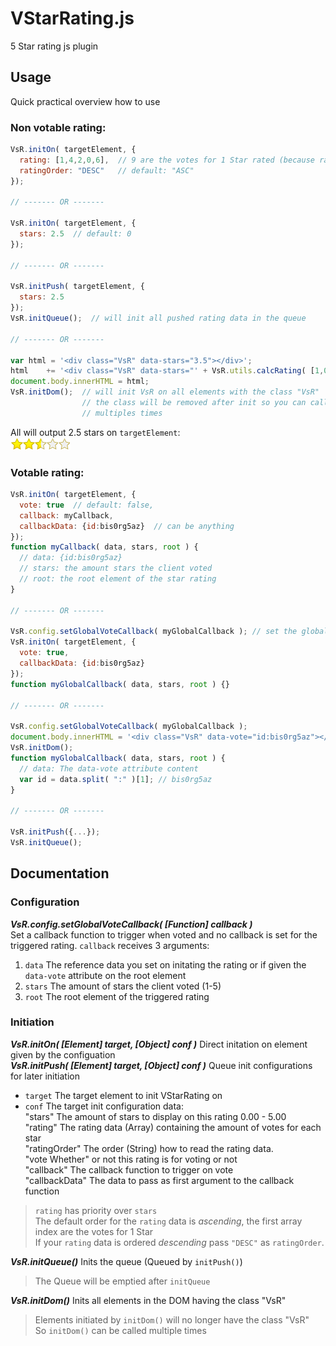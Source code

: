 # VStarRating.js

5 Star rating js plugin

## Usage
  
  Quick practical overview how to use
  
### Non votable rating:
```js
VsR.initOn( targetElement, {
  rating: [1,4,2,0,6],  // 9 are the votes for 1 Star rated (because ratingOrder is set to "DESC")
  ratingOrder: "DESC"   // default: "ASC"
});

// ------- OR -------

VsR.initOn( targetElement, {
  stars: 2.5  // default: 0
});

// ------- OR -------

VsR.initPush( targetElement, {
  stars: 2.5
});
VsR.initQueue();  // will init all pushed rating data in the queue

// ------- OR -------

var html = '<div class="VsR" data-stars="3.5"></div>';
html    += '<div class="VsR" data-stars="' + VsR.utils.calcRating( [1,0,4,6,9] ) + '"></div>';
document.body.innerHTML = html;
VsR.initDom();  // will init VsR on all elements with the class "VsR"
                // the class will be removed after init so you can call VsR.initDom()
                // multiples times
```
All will output 2.5 stars on `targetElement`:  
![2.5 stars](https://github.com/SchwSimon/VStarRating.js/blob/master/md/2.5stars.png "2.5 stars rated")

### Votable rating:
```js
VsR.initOn( targetElement, {
  vote: true  // default: false,
  callback: myCallback,
  callbackData: {id:bis0rg5az}  // can be anything
});
function myCallback( data, stars, root ) {
  // data: {id:bis0rg5az}
  // stars: the amount stars the client voted
  // root: the root element of the star rating
}

// ------- OR -------

VsR.config.setGlobalVoteCallback( myGlobalCallback ); // set the global vote callback
VsR.initOn( targetElement, {
  vote: true,
  callbackData: {id:bis0rg5az}
});
function myGlobalCallback( data, stars, root ) {}

// ------- OR -------

VsR.config.setGlobalVoteCallback( myGlobalCallback );
document.body.innerHTML = '<div class="VsR" data-vote="id:bis0rg5az"></div>';
VsR.initDom();
function myGlobalCallback( data, stars, root ) {
  // data: The data-vote attribute content
  var id = data.split( ":" )[1]; // bis0rg5az
}

// ------- OR -------

VsR.initPush({...});
VsR.initQueue(); 

```

## Documentation

### Configuration

**_VsR.config.setGlobalVoteCallback( [Function] callback )_**  
Set a callback function to trigger when voted and no callback is set for the triggered rating.
`callback` receives 3 arguments:  
1. `data` The reference data you set on initating the rating or if given the `data-vote` attribute on the root element  
2. `stars` The amount of stars the client voted (1-5)  
3. `root` The root element of the triggered rating  

### Initiation

**_VsR.initOn( [Element] target, [Object] conf )_** Direct initation on element given by the configuation  
**_VsR.initPush( [Element] target, [Object] conf )_** Queue init configurations for later initiation  
  * `target` The target element to init VStarRating on  
  * `conf` The target init configuration data:  
   "stars" The amount of stars to display on this rating 0.00 - 5.00  
   "rating" The rating data (Array) containing the amount of votes for each star  
   "ratingOrder" The order (String) how to read the rating data.  
   "vote Whether" or not this rating is for voting or not  
   "callback" The callback function to trigger on vote  
   "callbackData" The data to pass as first argument to the callback function  

> `rating` has priority over `stars`  
> The default order for the `rating` data is *ascending*, the first array index are the votes for 1 Star  
> If your `rating` data is ordered *descending* pass `"DESC"` as `ratingOrder`.

**_VsR.initQueue()_**  Inits the queue (Queued by `initPush()`)  
> The Queue will be emptied after `initQueue`

**_VsR.initDom()_** Inits all elements in the DOM having the class "VsR"  
> Elements initiated by `initDom()` will no longer have the class "VsR"  
> So `initDom()` can be called multiple times


